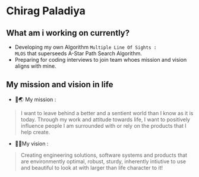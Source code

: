# Chirag Paladiya

## What am i working on currently?
+ Developing my own Algorithm <code>Multiple Line Of Sights : MLOS</code> that superseeds A-Star Path Search Algorithm.
+ Preparing for coding interviews to join team whoes mission and vision aligns with mine.

## My mission and vision in life
+ :dart::earth_asia: My mission : 
> I want to leave behind a better and a sentient world than I know as it is today. Through my work and attitude towards life, I want to positively influence people I am surrounded with or rely on the products that I help create.</br>
+ :dart::checkered_flag:My vision : 
> Creating engineering solutions, software systems and products that are environmently optimal, robust, sturdy, inherently intiutive to use and beautiful to look at with larger than life character to it!


